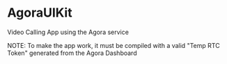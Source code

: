 # AgoraUIKit
Video Calling App using the Agora service

NOTE: To make the app work, it must be compiled with a valid "Temp RTC Token" generated from the Agora Dashboard

